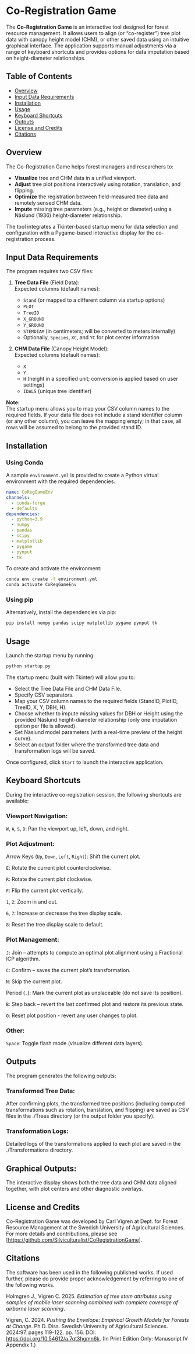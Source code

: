 # Co-Registration Game

The **Co-Registration Game** is an interactive tool designed for forest resource management. It allows users to align (or “co-register”) tree plot data with canopy height model (CHM), or other saved data using an intuitive graphical interface. The application supports manual adjustments via a range of keyboard shortcuts and provides options for data imputation based on height-diameter relationships.

## Table of Contents

- [Overview](#overview)
- [Input Data Requirements](#input-data-requirements)
- [Installation](#installation)
- [Usage](#usage)
- [Keyboard Shortcuts](#keyboard-shortcuts)
- [Outputs](#outputs)
- [License and Credits](#license-and-credits)
- [Citations](#citations)

## Overview

The Co-Registration Game helps forest managers and researchers to:
- **Visualize** tree and CHM data in a unified viewport.
- **Adjust** tree plot positions interactively using rotation, translation, and flipping.
- **Optimize** the registration between field-measured tree data and remotely sensed CHM data.
- **Impute** missing tree parameters (e.g., height or diameter) using a Näslund (1936) height-diameter relationship.

The tool integrates a Tkinter-based startup menu for data selection and configuration with a Pygame-based interactive display for the co-registration process.

## Input Data Requirements

The program requires two CSV files:

1. **Tree Data File** (Field Data):  
   Expected columns (default names):
   - `Stand` (or mapped to a different column via startup options)
   - `PLOT`
   - `TreeID`
   - `X_GROUND`
   - `Y_GROUND`
   - `STEMDIAM` (in centimeters; will be converted to meters internally)
   - Optionally, `Species`, `XC`, and `YC` for plot center information

2. **CHM Data File** (Canopy Height Model):  
   Expected columns (default names):
   - `X`
   - `Y`
   - `H` (height in a specified unit; conversion is applied based on user settings)
   - `IDALS` (unique tree identifier)

**Note:**  
The startup menu allows you to map your CSV column names to the required fields. If your data file does not include a stand identifier column (or any other column), you can leave the mapping empty; in that case, all rows will be assumed to belong to the provided stand ID.

## Installation

### Using Conda

A sample `environment.yml` is provided to create a Python virtual environment with the required dependencies.

```yaml
name: CoRegGameEnv
channels:
  - conda-forge
  - defaults
dependencies:
  - python=3.9
  - numpy
  - pandas
  - scipy
  - matplotlib
  - pygame
  - pynput
  - tk
```

To create and activate the environment: 
```bash
conda env create -f environment.yml
conda activate CoRegGameEnv
```

### Using pip
Alternatively, install the dependencies via pip: 
```bash
pip install numpy pandas scipy matplotlib pygame pynput tk
```

## Usage
Launch the startup menu by running: 
```bash
python startup.py
```

The startup menu (built with Tkinter) will allow you to:

- Select the Tree Data File and CHM Data File.
- Specify CSV separators.
- Map your CSV column names to the required fields (StandID, PlotID, TreeID, X, Y, DBH, H).
- Choose whether to impute missing values for DBH or Height using the provided Näslund height-diameter relationship (only one imputation option per file is allowed).
- Set Näslund model parameters (with a real-time preview of the height curve).
- Select an output folder where the transformed tree data and transformation logs will be saved.

Once configured, click `Start` to launch the interactive application.

## Keyboard Shortcuts
During the interactive co-registration session, the following shortcuts are available:

### Viewport Navigation:

`W`, `A`, `S`, `D`: Pan the viewport up, left, down, and right.

### Plot Adjustment:

Arrow Keys (`Up`, `Down`, `Left`, `Right`): Shift the current plot.

`E`: Rotate the current plot counterclockwise.

`R`: Rotate the current plot clockwise.

`F`: Flip the current plot vertically.

`1`, `2`: Zoom in and out.

`6`, `7`: Increase or decrease the tree display scale.

`8`: Reset the tree display scale to default.

### Plot Management:

`J`: Join – attempts to compute an optimal plot alignment using a Fractional ICP algorithm.

`C`: Confirm – saves the current plot’s transformation.

`N`: Skip the current plot.

Period (`.`): Mark the current plot as unplaceable (do not save its position).

`B`: Step back – revert the last confirmed plot and restore its previous state.

`O`: Reset plot position - revert any user changes to plot.

### Other:

`Space`: Toggle flash mode (visualize different data layers).

## Outputs
The program generates the following outputs:

### Transformed Tree Data:
After confirming plots, the transformed tree positions (including computed transformations such as rotation, translation, and flipping) are saved as CSV files in the ./Trees directory (or the output folder you specify).

### Transformation Logs:
Detailed logs of the transformations applied to each plot are saved in the ./Transformations directory.

## Graphical Outputs:
The interactive display shows both the tree data and CHM data aligned together, with plot centers and other diagnostic overlays.


## License and Credits
Co-Registration Game was developed by Carl Vigren at Dept. for Forest Resource Management at the Swedish University of Agricultural Sciences.
For more details and contributions, please see [https://github.com/Silviculturalist/CoRegistrationGame].


## Citations
The software has been used in the following published works. If used further, please do provide proper acknowledgement by referring to one of the following works. 

Holmgren J., Vigren C. 2025. *Estimation of tree stem attributes using samples of mobile laser scanning combined with complete coverage of airborne laser scanning*.

Vigren, C. 2024. *Pushing the Envelope: Empirical Growth Models for Forests at Change*. Ph.D. Diss. Swedish University of Agricultural Sciences. 2024:97. pages 119-122. pp. 156. DOI: https://doi.org/10.54612/a.7qt3hgmn6k. 
(In Print Edition Only: Manuscript IV Appendix 1.)
